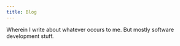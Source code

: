 ```yaml
---
title: Blog
---
```


Wherein I write about whatever occurs to me. But mostly software development stuff.
